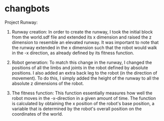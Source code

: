 # changbots

Project Runway:

1. Runway creation: In order to create the runway, I took the initial block from the world.sdf file and extended its x dimension and raised the z dimension to resemble an elevated runway. It was important to note that the runway extended in the x dimension such that the robot would walk in the -x direction, as already defined by its fitness function.

2. Robot generation: To match this change in the runway, I changed the positions of all the limbs and joints in the robot defined by absolute positions. I also added an extra back leg to the robot (in the direction of movement). To do this, I simply added the height of the runway to all the absolute z dimensions of the robot.

3. The fitness function: This function essentially measures how well the robot moves in the -x-direction in a given amount of time. The function is calculated by obtaining the x position of the robot's base position, a variable that is determined by the robot's overall position on the coordinates of the world.
